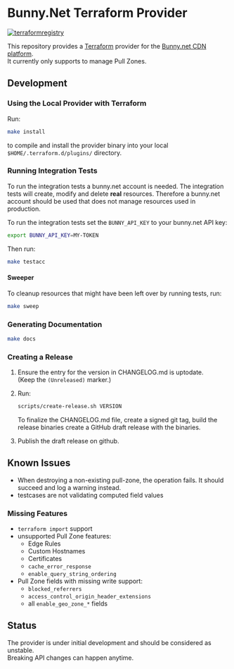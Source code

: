 # Bunny.Net Terraform Provider

[![terraformregistry](https://img.shields.io/badge/terraform-registry-blueviolet)](https://registry.terraform.io/providers/simplesurance/bunny)

This repository provides a [Terraform](https://terraform.io) provider for the
[Bunny.net CDN platform](https://bunny.net/). \
It currently only supports to manage Pull Zones.

## Development

### Using the Local Provider with Terraform

Run:

```sh
make install
```

to compile and install the provider binary into your local
`$HOME/.terraform.d/plugins/` directory.

### Running Integration Tests

To run the integration tests a bunny.net account is needed.
The integration tests will create, modify and delete **real** resources.
Therefore a bunny.net account should be used that does not manage resources
used in production.

To run the integration tests set the `BUNNY_API_KEY` to your bunny.net API
key:

```sh
export BUNNY_API_KEY=MY-TOKEN
```

Then run:

```sh
make testacc
```

#### Sweeper

To cleanup resources that might have been left over by running tests, run:

```sh
make sweep
```

### Generating Documentation

```sh
make docs
```

### Creating a Release

1. Ensure the entry for the version in CHANGELOG.md is uptodate. \
   (Keep the `(Unreleased)` marker.)
2. Run:  

    ```sh
    scripts/create-release.sh VERSION
    ``` 

    To finalize the CHANGELOG.md file, create a signed git tag, build the
    release binaries create a GitHub draft release with the binaries.

3. Publish the draft release on github.

## Known Issues

- When destroying a non-existing pull-zone, the operation fails. It should
  succeed and log a warning instead.
- testcases are not validating computed field values

### Missing Features

- `terraform import` support
- unsupported Pull Zone features:
  - Edge Rules
  - Custom Hostnames
  - Certificates
  - `cache_error_response`
  - `enable_query_string_ordering`
- Pull Zone fields with missing write support:
  - `blocked_referrers`
  - `access_control_origin_header_extensions`
  - all `enable_geo_zone_*` fields

## Status

The provider is under initial development and should be considered as
unstable. \
Breaking API changes can happen anytime.
